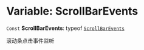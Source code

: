 # Variable: ScrollBarEvents

`Const` **ScrollBarEvents**: typeof [`ScrollBarEvents`](/auto-docs/renderer/variables/ScrollBarEvents-1.md)

滚动条点击事件监听
